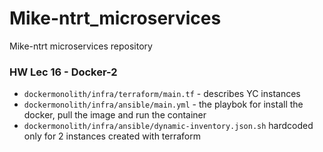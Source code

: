 # Mike-ntrt_microservices
Mike-ntrt microservices repository

### HW Lec 16 - Docker-2

- `dockermonolith/infra/terraform/main.tf` - describes YC instances
- `dockermonolith/infra/ansible/main.yml` - the playbok for install the docker, pull the image and run the container
- `dockermonolith/infra/ansible/dynamic-inventory.json.sh` hardcoded only for 2 instances created with terraform
